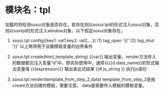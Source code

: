 ﻿# 模块名：tpl

加载时将检测soxui对象是否存在，若存在则以soxui.tpl的形式注入soxui对象，否则以soxtpl的形式注入window对象，以下假定soxui对象存在。

1. soxui.tpl.config({key1: val1,key2: val2,...})
(1) tag_open '{{'
(2) tag_shut '}}'
以上两项用于设置模板变量的边界条件

2. soxui.tpl.create(html_template_string)
{{var}}          输出变量，render方法传入的数据都见注入变量“d”中，即实际使用中，通常以{{d.data_name}}的形式输出变量值
{{(expression)}} 输出表达式结果
{{# js_string }} 执行js语句

3. soxui.tpl.render(template_from_step_2,data)
template_from_step_2是由create方法创建的模板，需要注意。
data是需要传入模板的模板变量。
